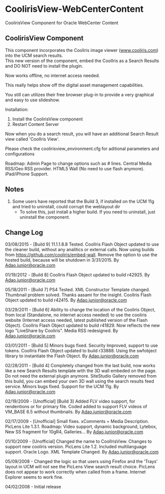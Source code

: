 # CoolirisView-WebCenterContent
CoolirisView Component for Oracle WebCenter Content

CoolirisView Component
---------------------

This component incorporates the Cooliris image viewer (www.cooliris.com) into the UCM search results.  
This new version of the component, embed the CoolIris as a Search Results and DO NOT need to install the plugin.

Now works offline, no internet access needed.

This really helps show off the digital asset management capabilities. 

You still can utilizes their free browser plug-in to provide a very graphical and easy to use slideshow.  

Installation:
1. Install the CoolirisView component
2. Restart Content Server

Now when you do a search result, you will have an additional Search Result view called 'CoolIris View'.



Please check the coolirisview_environment.cfg for aditional parameters and configurations




Roadmap: Admin Page to change options such as # lines. Central Media RSS/Geo RSS provider. HTML5 Wall (No need to use flash anymore). iPad/iPhone Support.

Notes
------

1) Some users have reported that the Build 3, if installed on the UCM 11g and tried to uninstall, could corrupt the weblayout dir
    - To solve this, just install a higher build. If you need to uninstall, just uninstall the component.

Change Log
----------
03/08/2015 - [Build 9] 11.1.1.8.8 Tested. CoolIris Flash Object updated to use the cleaner build, without any analitics or external calls.
Now using builds from https://github.com/cooliris/embed-wall. Remove the option to use the hosted build, because will be shutdown in 3/31/2015.
By Adao.junior@oracle.com

01/19/2012 - [Build 8] CoolIris Flash Object updated to build r42925.
By Adao.junior@oracle.com

05/18/2011 - [Build 7] PS4 Tested. XML Constructor Template changed. Thumbnail problem solved. Thanks aasami for the insight. CoolIris Flash Object updated to build r42415.
By Adao.junior@oracle.com

03/29/2011 - [Build 6] Ability to change the location of the Cooliris Object, from local (Standalone, no internet access needed)
to use the cooliris website (Internet access needed, latest published version of the Flash Object). CoolIris Flash Object updated to
build r41829. Now reflects the new logo "LiveShare by Cooliris". Media RSS redesigned.
By Adao.junior@oracle.com

03/01/2011 - [Build 5] Minors bugs fixed. Security Improved, support to use tokens. CoolIris Flash Object updated to build r33888.
Using the swfobject library to instantiate the Flash Object. 
By Adao.junior@oracle.com

02/28/2011 - [Build 4] Completely changed from the last build, now works like a new Search Results template
with the 3D wall embeded on the page. Do not need the external plugin anymore. SiteStudio Gallery removed
from this build, you can embed your own 3D wall using the search results feed service. Minors bugs fixed.
Support for the UCM 11g.
By Adao.junior@oracle.com

02/19/2009 - [Unofficial] [Build 3] Added FLV video support, for rendentions or for primary file. 
Coded added to support FLV videos of VM_BASE 6.5 without thumbnails.
By Adao.junior@oracle.com

02/17/2009 - [Unofficial] Small fixes. xComments = Media Description. PicLens Lite 1.3.1.
Roadmap: Video support, dynamic background, Lytebox, New SS fragment for 10gR4, Galleries...
By Adao.junior@oracle.com

01/10/2009 - [Unofficial] Changed the name to CoolIrisView. Changes to support new cooliris version. 
PicLens Lite 1.2. Included multilanguage support. Oracle Logo. XML Template Changed.
By Adao.junior@oracle.com

05/09/2008 - Changed the logic so that users using Firefox and the 'Trays' layout in UCM will not see
the PicLens View search result choice.  PicLens does not appear to work correctly when called from a 
frame.  Internet Explorer seems to work fine.

04/02/2008 - Initial release
